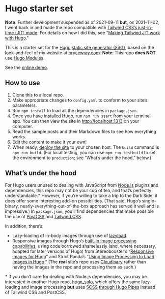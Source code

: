 # Hugo starter set

**Note**: Further development suspended as of 2021-09-11 **but**, on 2021-11-02, I went back in and made the repo compatible with [Tailwind CSS’s just-in-time (JIT) mode](https://tailwindcss.com/docs/just-in-time-mode). For details on how I did this, see "[Making Tailwind JIT work with Hugo](https://www.brycewray.com/posts/2021/11/making-tailwind-jit-work-hugo)."

This is a starter set for the [Hugo](https://gohugo.io) [static site generator (SSG)](https://staticgen.com), based on the look-and-feel of my website at [brycewray.com](https://www.brycewray.com). **Note**: This repo **does NOT** use [Hugo Modules](https://gohugo.io/hugo-modules/).

See the [online demo](https://hugo-twcss.vercel.app/).

## How to use

1. Clone this to a local repo.
2. Make appropriate changes to `config.yaml` to conform to your site’s parameters.
3. Run `npm install` to load all the dependencies in `package.json`.
4. Once you have [installed Hugo](https://gohugo.io/getting-started/installing/), run `npm run start` from your terminal app. You can then view the site in [http://localhost:1313](http://localhost:1313) on your computer.
5. Read the sample posts and their Markdown files to see how everything works.
6. Edit the content to make it your own!
7. When ready, [deploy the site](https://gohugo.io/hosting-and-deployment/) to your chosen host. The `build` command is `npm run build`. (For local testing, you can use `npm run testbuild` to set the environment to `production`; see “What’s under the hood,” below.)


## What’s under the hood

For Hugo users unused to dealing with JavaScript from [Node.js](https://nodejs.org) plugins and dependencies, this repo may not be your cup of tea, and that’s perfectly understandable.* However, if you’re willing to take a trip to the Dark Side, it does offer some interesting add-on possibilities. (That said, Hugo’s single-binary, nearly-everything-out-of-the-box approach has served it well and is impressive.) In `package.json`, you’ll find dependencies that make possible the use of [PostCSS](https://postcss.org) and [Tailwind CSS](https://tailwindcss.com).

In addition, there’s:

- Lazy-loading of in-body images through use of [lazyload](https://github.com/verlok/vanilla-lazyload).
- Responsive images through Hugo’s [built-in image processing capabilities](https://gohugo.io/content-management/image-processing/), using code borrowed shamelessly (and, where necessary, adapted for later versions of Hugo) from Stereobooster’s “[Responsive images for Hugo](https://dev.to/stereobooster/responsive-images-for-hugo-dn9)” and Strict Panda’s “[Using Image Processing to Load Images in Hugo](https://blog.strict-panda.com/post/image-processing-media-queries/).” (The **real** site’s repo uses [Cloudinary](https://cloudinary.com) rather than having the images in the repo and processing them as such.)

\* If you don’t care for dealing with Node.js dependencies, you may be interested in another Hugo repo, [hugo_solo](https://github.com/brycewray/hugo_solo), which offers the same lazy-loading and image processing **but** uses [SCSS](https://sass-lang.com/) [through Hugo Pipes](https://gohugo.io/hugo-pipes/scss-sass/) instead of Tailwind CSS and PostCSS.